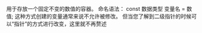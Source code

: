 用于存放一个固定不变的数值的容器。
命名语法：
	const 数据类型  变量名 = 数值;
这种方式创建的变量通常来说不允许被修改。
但当您了解到二级指针的时候可以“指针”的方式进行改变，这里就不再赘述
